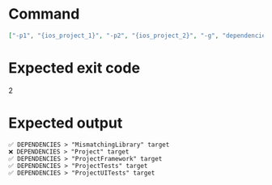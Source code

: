 # Command
```json
["-p1", "{ios_project_1}", "-p2", "{ios_project_2}", "-g", "dependencies"]
```

# Expected exit code
2

# Expected output
```
✅ DEPENDENCIES > "MismatchingLibrary" target
❌ DEPENDENCIES > "Project" target
✅ DEPENDENCIES > "ProjectFramework" target
✅ DEPENDENCIES > "ProjectTests" target
✅ DEPENDENCIES > "ProjectUITests" target


```
